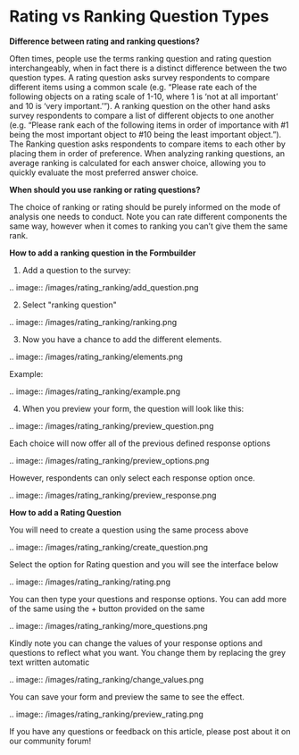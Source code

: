 # Rating vs Ranking Question Types

**Difference between rating and ranking questions?**

Often times, people use the terms ranking question and rating question interchangeably, when in fact there is a distinct difference between the two question types. A rating question asks survey respondents to compare different items using a common scale (e.g. “Please rate each of the following objects on a rating scale of 1-10, where 1 is ‘not at all important’ and 10 is ‘very important.’”). A ranking question on the other hand asks survey respondents to compare a list of different objects to one another (e.g. “Please rank each of the following items in order of importance with #1 being the most important object to #10 being the least important object.”). The Ranking question asks respondents to compare items to each other by placing them in order of preference. When analyzing ranking questions, an average ranking is calculated for each answer choice, allowing you to quickly evaluate the most preferred answer choice. 

**When should you use ranking or rating questions?**

The choice of ranking or rating should be purely informed on the mode of analysis one needs to conduct. Note you can rate different components the same way, however when it comes to ranking you can’t give them the same rank.

**How to add a ranking question in the Formbuilder**

1. Add a question to the survey:

.. image:: /images/rating_ranking/add_question.png

2. Select "ranking question"

.. image:: /images/rating_ranking/ranking.png

3. Now you have a chance to add the different elements. 

.. image:: /images/rating_ranking/elements.png

Example:

.. image:: /images/rating_ranking/example.png

4. When you preview your form, the question will look like this:

.. image:: /images/rating_ranking/preview_question.png

Each choice will now offer all of the previous defined response options

.. image:: /images/rating_ranking/preview_options.png

However, respondents can only select each response option once.

.. image:: /images/rating_ranking/preview_response.png

**How to add a Rating Question**

You will need to create a question using the same process above

.. image:: /images/rating_ranking/create_question.png

Select the option for Rating question and you will see the interface below

.. image:: /images/rating_ranking/rating.png

You can then type your questions and response options. You can add more of the same using the + button provided on the same

.. image:: /images/rating_ranking/more_questions.png

Kindly note you can change the values of your response options and questions to reflect what you want. You change them by replacing the grey text written automatic

.. image:: /images/rating_ranking/change_values.png

You can save your form and preview the same to see the effect.

.. image:: /images/rating_ranking/preview_rating.png

If you have any questions or feedback on this article, please post about it on our community forum! 
